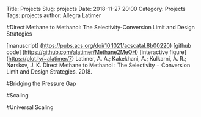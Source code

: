 Title: Projects
Slug: projects
Date: 2018-11-27 20:00
Category: Projects
Tags: projects 
author: Allegra Latimer

#Direct Methane to Methanol: The Selectivity-Conversion Limit and Design Strategies 

[manuscript] (https://pubs.acs.org/doi/10.1021/acscatal.8b00220) [github code] (https://github.com/alatimer/Methane2MeOH) [interactive figure] (https://plot.ly/~alatimer/7) Latimer, A. A.; Kakekhani, A.; Kulkarni, A. R.; Nørskov, J. K. Direct Methane to Methanol : The Selectivity − Conversion Limit and Design Strategies. 2018.

#Bridging the Pressure Gap

#Scaling

#Universal Scaling
